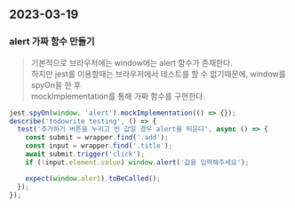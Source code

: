 ## 2023-03-19

### alert 가짜 함수 만들기

> 기본적으로 브라우저에는 window에는 alert 함수가 존재한다.  
> 하지만 jest를 이용할때는 브라우저에서 테스트를 할 수 없기때문에, window를 spyOn을 한 후  
> mockImplementation를 통해 가짜 함수를 구현한다.

```javascript
jest.spyOn(window, 'alert').mockImplementation(() => {});
describe('todowrite testing', () => {
  test('추가하기 버튼을 누리고 빈 값일 경우 alert을 띄운다', async () => {
    const submit = wrapper.find('.add');
    const input = wrapper.find('.title');
    await submit.trigger('click');
    if (!input.element.value) window.alert('값을 입력해주세요');

    expect(window.alert).toBeCalled();
  });
});
```
